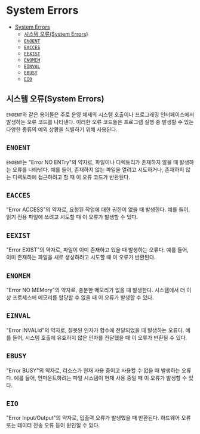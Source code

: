# System Errors

- [System Errors](#system-errors)
    - [시스템 오류(System Errors)](#시스템-오류system-errors)
    - [`ENOENT`](#enoent)
    - [`EACCES`](#eacces)
    - [`EEXIST`](#eexist)
    - [`ENOMEM`](#enomem)
    - [`EINVAL`](#einval)
    - [`EBUSY`](#ebusy)
    - [`EIO`](#eio)

## 시스템 오류(System Errors)

`ENOENT`와 같은 용어들은 주로 운영 체제의 시스템 호출이나 프로그래밍 인터페이스에서 발생하는 오류 코드를 나타낸다.
이러한 오류 코드들은 프로그램 실행 중 발생할 수 있는 다양한 종류의 예외 상황을 식별하기 위해 사용된다.

## `ENOENT`

`ENOENT`는 "Error NO ENTry"의 약자로, 파일이나 디렉토리가 존재하지 않을 때 발생하는 오류를 나타낸다.
예를 들어, 존재하지 않는 파일을 열려고 시도하거나, 존재하지 않는 디렉토리에 접근하려고 할 때 이 오류 코드가 반환된다.

## `EACCES`

"Error ACCESS"의 약자로, 요청된 작업에 대한 권한이 없을 때 발생한다.
예를 들어, 읽기 전용 파일에 쓰려고 시도할 때 이 오류가 발생할 수 있다.

## `EEXIST`

"Error EXIST"의 약자로, 파일이 이미 존재하고 있을 때 발생하는 오류다.
예를 들어, 이미 존재하는 파일을 새로 생성하려고 시도할 때 이 오류가 반환된다.

## `ENOMEM`

"Error NO MEMory"의 약자로, 충분한 메모리가 없을 때 발생한다.
시스템에서 더 이상 프로세스에 메모리를 할당할 수 없을 때 이 오류가 발생할 수 있다.

## `EINVAL`

"Error INVALid"의 약자로, 잘못된 인자가 함수에 전달되었을 때 발생하는 오류다.
예를 들어, 시스템 호출에 유효하지 않은 인자를 전달했을 때 이 오류가 반환될 수 있다.

## `EBUSY`

"Error BUSY"의 약자로, 리소스가 현재 사용 중이고 사용할 수 없을 때 발생하는 오류다.
예를 들어, 언마운트하려는 파일 시스템이 현재 사용 중일 때 이 오류가 발생할 수 있다.

## `EIO`

"Error Input/Output"의 약자로, 입출력 오류가 발생했을 때 반환된다.
하드웨어 오류 또는 데이터 전송 오류 등이 원인일 수 있다.
